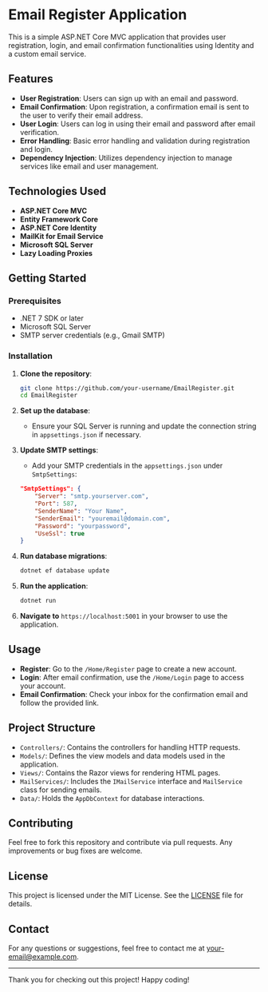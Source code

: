 # Email Register Application

This is a simple ASP.NET Core MVC application that provides user registration, login, and email confirmation functionalities using Identity and a custom email service.

## Features

- **User Registration**: Users can sign up with an email and password.
- **Email Confirmation**: Upon registration, a confirmation email is sent to the user to verify their email address.
- **User Login**: Users can log in using their email and password after email verification.
- **Error Handling**: Basic error handling and validation during registration and login.
- **Dependency Injection**: Utilizes dependency injection to manage services like email and user management.

## Technologies Used

- **ASP.NET Core MVC**
- **Entity Framework Core**
- **ASP.NET Core Identity**
- **MailKit for Email Service**
- **Microsoft SQL Server**
- **Lazy Loading Proxies**

## Getting Started

### Prerequisites

- .NET 7 SDK or later
- Microsoft SQL Server
- SMTP server credentials (e.g., Gmail SMTP)

### Installation

1. **Clone the repository**:
    ```bash
    git clone https://github.com/your-username/EmailRegister.git
    cd EmailRegister
    ```

2. **Set up the database**:
    - Ensure your SQL Server is running and update the connection string in `appsettings.json` if necessary.

3. **Update SMTP settings**:
    - Add your SMTP credentials in the `appsettings.json` under `SmtpSettings`:
    ```json
    "SmtpSettings": {
        "Server": "smtp.yourserver.com",
        "Port": 587,
        "SenderName": "Your Name",
        "SenderEmail": "youremail@domain.com",
        "Password": "yourpassword",
        "UseSsl": true
    }
    ```

4. **Run database migrations**:
    ```bash
    dotnet ef database update
    ```

5. **Run the application**:
    ```bash
    dotnet run
    ```

6. **Navigate to** `https://localhost:5001` in your browser to use the application.

## Usage

- **Register**: Go to the `/Home/Register` page to create a new account.
- **Login**: After email confirmation, use the `/Home/Login` page to access your account.
- **Email Confirmation**: Check your inbox for the confirmation email and follow the provided link.

## Project Structure

- `Controllers/`: Contains the controllers for handling HTTP requests.
- `Models/`: Defines the view models and data models used in the application.
- `Views/`: Contains the Razor views for rendering HTML pages.
- `MailServices/`: Includes the `IMailService` interface and `MailService` class for sending emails.
- `Data/`: Holds the `AppDbContext` for database interactions.

## Contributing

Feel free to fork this repository and contribute via pull requests. Any improvements or bug fixes are welcome.

## License

This project is licensed under the MIT License. See the [LICENSE](LICENSE) file for details.

## Contact

For any questions or suggestions, feel free to contact me at [your-email@example.com](mailto:your-email@example.com).

---

Thank you for checking out this project! Happy coding!
